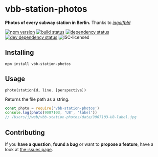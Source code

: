 # vbb-station-photos

**Photos of every subway station in Berlin.** Thanks to [*ingolfbln*](https://www.flickr.com/photos/ingolfbln)!

[![npm version](https://img.shields.io/npm/v/vbb-station-photos.svg)](https://www.npmjs.com/package/vbb-station-photos)
[![build status](https://img.shields.io/travis/derhuerst/vbb-station-photos.svg)](https://travis-ci.org/derhuerst/vbb-station-photos)
[![dependency status](https://img.shields.io/david/derhuerst/vbb-station-photos.svg)](https://david-dm.org/derhuerst/vbb-station-photos)
[![dev dependency status](https://img.shields.io/david/dev/derhuerst/vbb-station-photos.svg)](https://david-dm.org/derhuerst/vbb-station-photos#info=devDependencies)
![ISC-licensed](https://img.shields.io/github/license/derhuerst/vbb-station-photos.svg)


## Installing

```shell
npm install vbb-station-photos
```


## Usage

```
photo(stationId, line, [perspective])
```

Returns the file path as a string.

```js
const photo = require('vbb-station-photos')
console.log(photo(9007103, 'U8', 'label'))
// /Users/j/web/vbb-station-photos/data/9007103-U8-label.jpg
```


## Contributing

If you **have a question**, **found a bug** or want to **propose a feature**, have a look at [the issues page](https://github.com/derhuerst/vbb-station-photos/issues).
